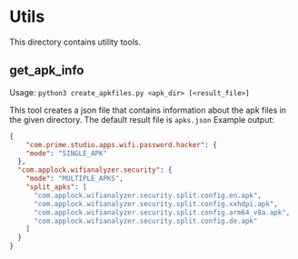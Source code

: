 # Utils

This directory contains utility tools.

## get_apk_info

Usage: `python3 create_apkfiles.py <apk_dir> [<result_file>]`

This tool creates a json file that contains information about the apk files in the given directory.
The default result file is `apks.json`
Example output:

```json
{
    "com.prime.studio.apps.wifi.password.hacker": {
    "mode": "SINGLE_APK"
  },
  "com.applock.wifianalyzer.security": {
    "mode": "MULTIPLE_APKS",
    "split_apks": [
      "com.applock.wifianalyzer.security.split.config.en.apk",
      "com.applock.wifianalyzer.security.split.config.xxhdpi.apk",
      "com.applock.wifianalyzer.security.split.config.arm64_v8a.apk",
      "com.applock.wifianalyzer.security.split.config.de.apk"
    ]
  }
}
```


